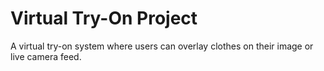 # Virtual Try-On Project
A virtual try-on system where users can overlay clothes on their image or live camera feed.
